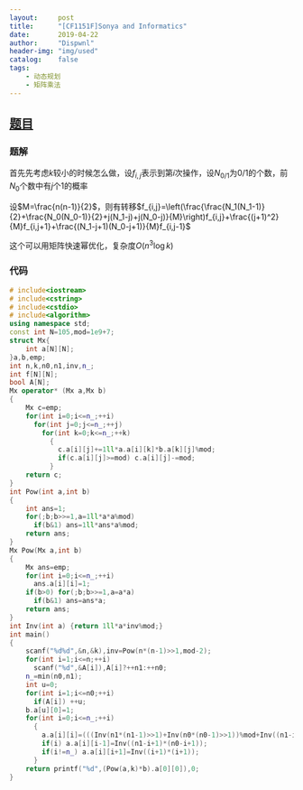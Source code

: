 ```yaml
---
layout:		post
title:		"[CF1151F]Sonya and Informatics"
date:		2019-04-22
author:		"Dispwnl"
header-img:	"img/used"
catalog:	false
tags:
    - 动态规划
    - 矩阵乘法
---
```


## [题目](<https://www.luogu.org/problemnew/show/CF1151F>)

### 题解

首先先考虑$k$较小的时候怎么做，设$f_{i,j}$表示到第$i$次操作，设$N_{0/1}$为$0/1$的个数，前$N_0$个数中有$j$个$1$的概率

设$M=\frac{n(n-1)}{2}$，则有转移$f_{i,j}=\left(\frac{\frac{N_1(N_1-1)}{2}+\frac{N_0(N_0-1)}{2}+j(N_1-j)+j(N_0-j)}{M}\right)f_{i,j}+\frac{(j+1)^2}{M}f_{i,j+1}+\frac{(N_1-j+1)(N_0-j+1)}{M}f_{i,j-1}$

这个可以用矩阵快速幂优化，复杂度$O(n^3\log k)$

### 代码

```c++
# include<iostream>
# include<cstring>
# include<cstdio>
# include<algorithm>
using namespace std;
const int N=105,mod=1e9+7;
struct Mx{
	int a[N][N];
}a,b,emp;
int n,k,n0,n1,inv,n_;
int f[N][N];
bool A[N];
Mx operator* (Mx a,Mx b)
{
	Mx c=emp;
	for(int i=0;i<=n_;++i)
	  for(int j=0;j<=n_;++j)
	    for(int k=0;k<=n_;++k)
	      {
	      	c.a[i][j]+=1ll*a.a[i][k]*b.a[k][j]%mod;
	      	if(c.a[i][j]>=mod) c.a[i][j]-=mod;
		  }
	return c;
}
int Pow(int a,int b)
{
	int ans=1;
	for(;b;b>>=1,a=1ll*a*a%mod)
	  if(b&1) ans=1ll*ans*a%mod;
	return ans;
}
Mx Pow(Mx a,int b)
{
	Mx ans=emp;
	for(int i=0;i<=n_;++i)
	  ans.a[i][i]=1;
	if(b>0) for(;b;b>>=1,a=a*a)
	  if(b&1) ans=ans*a;
	return ans;
}
int Inv(int a) {return 1ll*a*inv%mod;}
int main()
{
	scanf("%d%d",&n,&k),inv=Pow(n*(n-1)>>1,mod-2);
	for(int i=1;i<=n;++i)
	  scanf("%d",&A[i]),A[i]?++n1:++n0;
	n_=min(n0,n1);
	int u=0;
	for(int i=1;i<=n0;++i)
	  if(A[i]) ++u;
	b.a[u][0]=1;
	for(int i=0;i<=n_;++i)
	  {
	  	a.a[i][i]=(((Inv(n1*(n1-1)>>1)+Inv(n0*(n0-1)>>1))%mod+Inv((n1-i)*i))%mod+Inv(i*(n0-i)))%mod;
	  	if(i) a.a[i][i-1]=Inv((n1-i+1)*(n0-i+1));
	  	if(i!=n_) a.a[i][i+1]=Inv((i+1)*(i+1));
	  }
	return printf("%d",(Pow(a,k)*b).a[0][0]),0;
}
```

